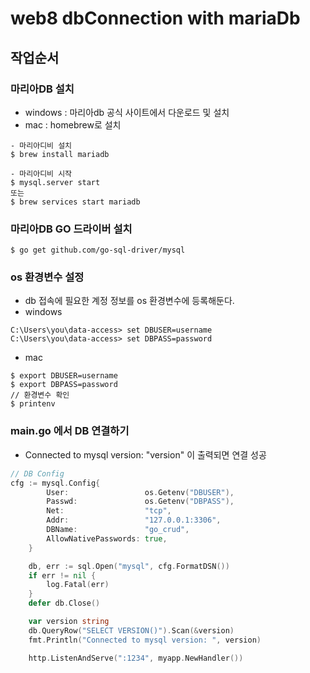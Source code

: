 # web8 dbConnection with mariaDb

## 작업순서
### 마리아DB 설치
- windows : 마리아db 공식 사이트에서 다운로드 및 설치
- mac : homebrew로 설치
```
- 마리아디비 설치
$ brew install mariadb

- 마리아디비 시작 
$ mysql.server start
또는
$ brew services start mariadb
```
### 마리아DB GO 드라이버 설치
```
$ go get github.com/go-sql-driver/mysql
```
### os 환경변수 설정
- db 접속에 필요한 계정 정보를 os 환경변수에 등록해둔다.
- windows
```
C:\Users\you\data-access> set DBUSER=username
C:\Users\you\data-access> set DBPASS=password
```
- mac
```
$ export DBUSER=username
$ export DBPASS=password
// 환경변수 확인
$ printenv
```
### main.go 에서 DB 연결하기
- Connected to mysql version: "version" 이 출력되면 연결 성공
```go
// DB Config
cfg := mysql.Config{
		User:                 os.Getenv("DBUSER"),
		Passwd:               os.Getenv("DBPASS"),
		Net:                  "tcp",
		Addr:                 "127.0.0.1:3306",
		DBName:               "go_crud",
		AllowNativePasswords: true,
	}

	db, err := sql.Open("mysql", cfg.FormatDSN())
	if err != nil {
		log.Fatal(err)
	}
	defer db.Close()

	var version string
	db.QueryRow("SELECT VERSION()").Scan(&version)
	fmt.Println("Connected to mysql version: ", version)

	http.ListenAndServe(":1234", myapp.NewHandler())
```